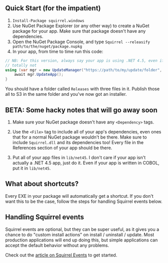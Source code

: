 ## Quick Start (for the impatient)

1. `Install-Package squirrel.windows`
2. Use NuGet Package Explorer (or any other way) to create a NuGet package for your app. Make sure that package doesn't have any dependencies.
3. Open the NuGet Package Console, and type `Squirrel --releasify path/to/the/nuget/package.nupkg`
4. In your app, from time to time run this code:

```cs
// NB: For this version, always say your app is using .NET 4.5, even if it's
// totally not
using (var mgr = new UpdateManager("https://path/to/my/update/folder", "nuget-package-id", FrameworkVersion.Net45)) {
    await mgr.UpdateApp();
}
```

You should have a folder called `Releases` with three files in it. Publish those all to S3 in the same folder and you've now got an installer.

## BETA: Some hacky notes that will go away soon

1. Make sure your NuGet package doesn't have any `<Dependency>` tags.

1. Use the `<File>` tag to include all of your app's dependencies, even ones that for a normal NuGet package wouldn't be there. Make sure to include `Squirrel.dll` and its dependencies too! Every file in the References section of your app should be there.

1. Put all of your app files in `lib/net45`. I don't care if your app isn't actually a .NET 4.5 app, just do it. Even if your app is written in COBOL, put it in `lib/net45`.

## What about shortcuts?

Every EXE in your package will automatically get a shortcut. If you don't want this to be the case, follow the steps for handling Squirrel events below.

## Handling Squirrel events

Squirrel events are optional, but they can be super useful, as it gives you a chance to do "custom install actions" on install / uninstall / update. Most production applications will end up doing this, but simple applications can accept the default behavior without any problems.

Check out the [article on Squirrel Events](./squirrel-events.md) to get started.
